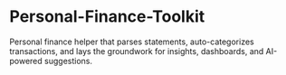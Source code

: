 # Personal-Finance-Toolkit
Personal finance helper that parses statements, auto-categorizes transactions, and lays the groundwork for insights, dashboards, and AI-powered suggestions.
